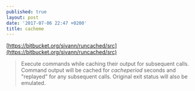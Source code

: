 ```yaml
---
published: true
layout: post
date: '2017-07-06 22:47 +0200'
title: cacheme
---
```

[https://bitbucket.org/sivann/runcached/src](https://bitbucket.org/sivann/runcached/src)

> Execute commands while caching their output for subsequent calls. Command output will be cached for *cacheperiod* seconds and "replayed" for any subsequent calls. Original exit status will also be emulated.
